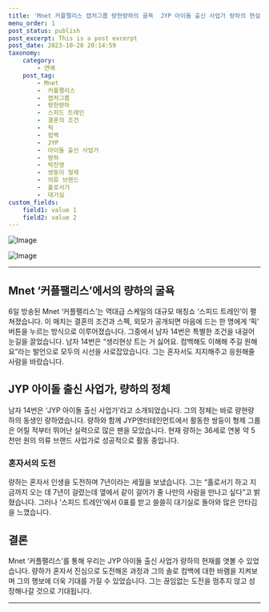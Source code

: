 ```yaml
---
title: 'Mnet 커플팰리스 캡처그룹 량현량하의 굴욕  JYP 아이돌 출신 사업가 량하의 현실'
menu_order: 1
post_status: publish
post_excerpt: This is a post excerpt
post_date: 2023-10-20 20:14:59
taxonomy:
    category:
        - 연예
    post_tag:
        - Mnet
        -  커플팰리스
        -  캡처그룹
        -  량현량하
        -  스피드 트레인
        -  결혼의 조건
        -  픽
        -  컴백
        -  JYP
        -  아이돌 출신 사업가
        -  량하
        -  박진영
        -  쌍둥이 형제
        -  의류 브랜드
        -  홀로서기
        -  대기실
custom_fields:
    field1: value 1
    field2: value 2
---
```


![Image](https://mimgnews.pstatic.net/image/144/2024/02/07/0000942295_001_20240207070001268.png?type=w540)

![Image](https://ssl.pstatic.net/mimgnews/image/144/2024/02/07/0000942295_002_20240207070001310.png?type=w540)


---

## Mnet ‘커플팰리스’에서의 량하의 굴욕
6일 방송된 Mnet ‘커플팰리스’는 역대급 스케일의 대규모 매칭쇼 ‘스피드 트레인’이 펼쳐졌습니다. 이 매치는 결혼의 조건과 스펙, 외모가 공개되면 마음에 드는 한 명에게 ‘픽’ 버튼을 누르는 방식으로 이루어졌습니다. 그중에서 남자 14번은 특별한 조건을 내걸어 눈길을 끌었습니다. 남자 14번은 “생리현상 트는 거 싫어요. 컴백해도 이해해 주길 원해요”라는 발언으로 모두의 시선을 사로잡았습니다. 그는 혼자서도 지지해주고 응원해줄 사람을 바랐습니다.

## JYP 아이돌 출신 사업가, 량하의 정체
남자 14번은 ‘JYP 아이돌 출신 사업가’라고 소개되었습니다. 그의 정체는 바로 량현량하의 동생인 량하였습니다. 량하와 함께 JYP엔터테인먼트에서 활동한 쌍둥이 형제 그룹은 어릴 적부터 뛰어난 실력으로 많은 팬을 모았습니다. 현재 량하는 36세로 연봉 약 5천만 원의 의류 브랜드 사업가로 성공적으로 활동 중입니다.

### 혼자서의 도전
량하는 혼자서 인생을 도전하며 7년이라는 세월을 보냈습니다. 그는 “홀로서기 하고 지금까지 오는 데 7년이 걸렸는데 옆에서 같이 걸어가 줄 나만의 사람을 만나고 싶다”고 밝혔습니다. 그러나 ‘스피드 트레인’에서 0표를 받고 쓸쓸히 대기실로 돌아와 많은 안타김을 느꼈습니다.

## 결론
Mnet ‘커플팰리스’를 통해 우리는 JYP 아이돌 출신 사업가 량하의 현재를 엿볼 수 있었습니다. 량하가 혼자서 진심으로 도전해온 과정과 그의 솔로 컴백에 대한 바램을 지켜보며 그의 행보에 더욱 기대를 가질 수 있었습니다. 그는 끊임없는 도전을 멈추지 않고 성장해나갈 것으로 기대됩니다.

---
